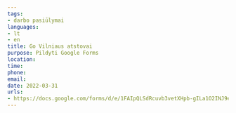 ```yaml
---
tags:
- darbo pasiūlymai
languages:
- lt
- en
title: Go Vilniaus atstovai
purpose: Pildyti Google Forms
location: 
time: 
phone: 
email: 
date: 2022-03-31
urls:
- https://docs.google.com/forms/d/e/1FAIpQLSdRcuvb3vetXHpb-gILa1O2INJ9e-LeCJdg1ZVo6rWmOKh-wQ/viewform
---
```

